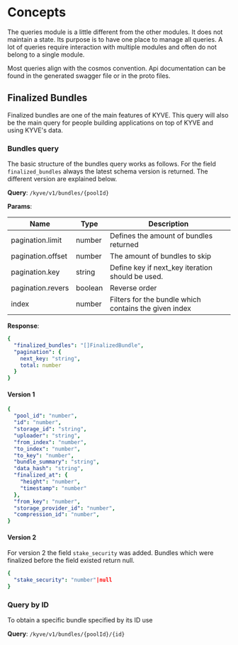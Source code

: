 <!--
order: 1
-->

# Concepts

The queries module is a little different from the other modules. It does
not maintain a state. Its purpose is to have one place to manage all queries.
A lot of queries require interaction with multiple modules and often do not
belong to a single module. 

Most queries align with the cosmos convention. Api documentation can be found
in the generated swagger file or in the proto files.

## Finalized Bundles

Finalized bundles are one of the main features of KYVE. This query will also be
the main query for people building applications on top of KYVE and using
KYVE's data.

### Bundles query

The basic structure of the bundles query works as follows.
For the field `finalized_bundles` always the latest schema version is 
returned. The different version are explained below.

**Query**: `/kyve/v1/bundles/{poolId}`

**Params**:

| Name              | Type    | Description                                           |
|-------------------|---------|-------------------------------------------------------|
| pagination.limit  | number  | Defines the amount of bundles returned                |
| pagination.offset | number  | The amount of bundles to skip                         |
| pagination.key    | string  | Define key if next_key iteration should be used.      |
| pagination.revers | boolean | Reverse order                                         |
| index             | number  | Filters for the bundle which contains the given index |


**Response**:
```yaml
{
  "finalized_bundles": "[]FinalizedBundle",
  "pagination": {
    next_key: "string",
    total: number
  }
}
```


#### Version 1

```yaml
{
  "pool_id": "number",
  "id": "number",
  "storage_id": "string",
  "uploader": "string",
  "from_index": "number",
  "to_index": "number",
  "to_key": "number",
  "bundle_summary": "string",
  "data_hash": "string",
  "finalized_at": {
    "height": "number",
    "timestamp": "number"
  },
  "from_key": "number",
  "storage_provider_id": "number",
  "compression_id": "number",
}
```

#### Version 2

For version 2 the field `stake_security` was added. Bundles which 
were finalized before the field existed return null.

```yaml
{
  "stake_security": "number"|null
}
```

### Query by ID
To obtain a specific bundle specified by its ID use

**Query**: `/kyve/v1/bundles/{poolId}/{id}`
